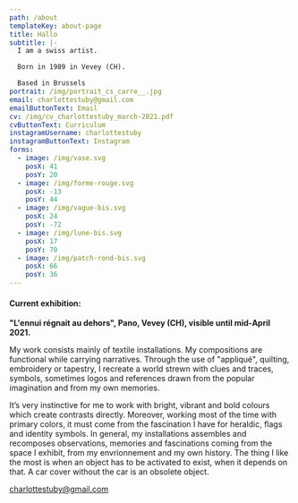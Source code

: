 ```yaml
---
path: /about
templateKey: about-page
title: Hallo
subtitle: |-
  I am a swiss artist.

  Born in 1989 in Vevey (CH). 

  Based in Brussels
portrait: /img/portrait_cs_carre__.jpg
email: charlottestuby@gmail.com
emailButtonText: Email
cv: /img/cv_charlottestuby_march-2021.pdf
cvButtonText: Curriculum
instagramUsername: charlottestuby
instagramButtonText: Instagram
forms:
  - image: /img/vase.svg
    posX: 41
    posY: 20
  - image: /img/forme-rouge.svg
    posX: -13
    posY: 44
  - image: /img/vague-bis.svg
    posX: 24
    posY: -72
  - image: /img/lune-bis.svg
    posX: 17
    posY: 70
  - image: /img/patch-rond-bis.svg
    posX: 66
    posY: 36
---
```

#### **Current exhibition:** 

**"L'ennui régnait au dehors", Pano, Vevey (CH), visible  until mid-April 2021.**



My work consists mainly of textile installations. My compositions are functional while carrying narratives. Through the use of "appliqué", quilting, embroidery or tapestry, I recreate a world strewn with clues and traces, symbols, sometimes logos and references drawn from the popular imagination and from my own memories. 

It’s very instinctive for me to work with bright, vibrant and bold colours which create contrasts directly. Moreover, working most of the time with primary colors, it must come from the fascination I have for heraldic, flags and identity symbols. In general, my installations assembles and recomposes observations, memories and fascinations coming from the space I exhibit, from my envrionnement and my own history. The thing I like the most is when an object has to be activated to exist, when it depends on that. A car cover without the car is an obsolete object.

charlottestuby@gmail.com